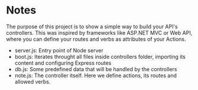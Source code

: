 # Notes

The purpose of this project is to show a simple way to build your API's controllers.
This was inspired by frameworks like ASP.NET MVC or Web API, where you can define your routes and verbs as attributes of your Actions.

- server.js: Entry point of Node server
- boot.js: Iterates throught all files inside controllers folder, importing its content and configuring Express routes
- db.js: Some predefined data that will be handled by the controllers
- note.js: The controller itself. Here we define actions, its routes and allowed verbs.
